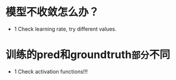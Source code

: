 # 模型不收敛怎么办？
* 1 Check learning rate, try different values.

# 训练的pred和groundtruth`部分`不同
* 1 Check activation functions!!!
